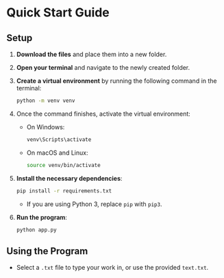 # Quick Start Guide

## Setup

1. **Download the files** and place them into a new folder.

2. **Open your terminal** and navigate to the newly created folder.

3. **Create a virtual environment** by running the following command in the terminal:
    ```sh
    python -m venv venv
    ```

4. Once the command finishes, activate the virtual environment:
    - On Windows:
        ```sh
        venv\Scripts\activate
        ```
    - On macOS and Linux:
        ```sh
        source venv/bin/activate
        ```

5. **Install the necessary dependencies**:
    ```sh
    pip install -r requirements.txt
    ```
    - If you are using Python 3, replace `pip` with `pip3`.

6. **Run the program**:
    ```sh
    python app.py
    ```

## Using the Program

- Select a `.txt` file to type your work in, or use the provided `text.txt`.
